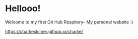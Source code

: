 # Hellooo!
Welcome to my first Git Hub Respitory-
                My personal website :)

https://charliexkilner.github.io/charlie/
